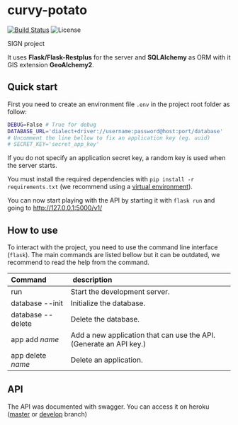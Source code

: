 # curvy-potato

[![Build Status](https://img.shields.io/travis/neplex/curvy-potato.svg)](https://travis-ci.com/Neplex/curvy-potato)
![License](https://img.shields.io/github/license/neplex/curvy-potato.svg)

SIGN project

It uses **Flask/Flask-Restplus** for the server and **SQLAlchemy** as ORM with it GIS extension **GeoAlchemy2**.

## Quick start

First you need to create an environment file `.env` in the project root folder as follow:

```bash
DEBUG=False # True for debug
DATABASE_URL='dialect+driver://username:password@host:port/database'
# Uncomment the line bellow to fix an application key (eg. uuid)
# SECRET_KEY='secret_app_key'
```

If you do not specify an application secret key, a random key is used when the server starts.

You must install the required dependencies with `pip install -r requirements.txt` (we recommend using a [virtual environment](https://virtualenv.pypa.io/en/stable/)).

You can now start playing with the API by starting it with `flask run` and going to <http://127.0.0.1:5000/v1/>

## How to use

To interact with the project, you need to use the command line interface (`flask`). The main commands are listed bellow but it can be outdated, we recommend to read the help from the command.

| Command           |  description                                                       |
| :---------------- | :----------------------------------------------------------------- |
| run               | Start the development server.                                      |
| database --init   | Initialize the database.                                           |
| database --delete | Delete the database.                                               |
| app add _name_    | Add a new application that can use the API. (Generate an API key.) |
| app delete _name_ | Delete an application.                                             |

## API

The API was documented with swagger. You can access it on heroku ([master](https://curvy-potato.herokuapp.com/v1/) or [develop](https://curvy-potato-dev.herokuapp.com/v1/) branch)
